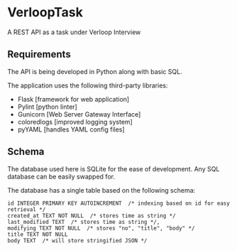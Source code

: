 # VerloopTask

A REST API as a task under Verloop Interview

## Requirements

The API is being developed in Python along with basic SQL.

The application uses the following third-party libraries:

- Flask [framework for web application]
- Pylint [python linter]
- Gunicorn [Web Server Gateway Interface]
- coloredlogs [improved logging system]
- pyYAML [handles YAML config files]

## Schema

The database used here is SQLite for the ease of development. Any SQL database can be easily swapped for.

The database has a single table based on the following schema:

```text
id INTEGER PRIMARY KEY AUTOINCREMENT  /* indexing based on id for easy retrieval */
created_at TEXT NOT NULL  /* stores time as string */
last_modified TEXT  /* stores time as string */, 
modifying TEXT NOT NULL  /* stores "no", "title", "body" */
title TEXT NOT NULL
body TEXT  /* will store stringified JSON */
```